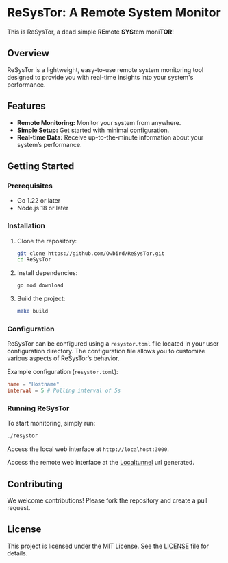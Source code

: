 # ReSysTor: A Remote System Monitor

This is ReSysTor, a dead simple **RE**mote **SYS**tem moni**TOR**!

## Overview

ReSysTor is a lightweight, easy-to-use remote system monitoring tool designed to provide you with real-time insights into your system's performance.

## Features

- **Remote Monitoring:** Monitor your system from anywhere.
- **Simple Setup:** Get started with minimal configuration.
- **Real-time Data:** Receive up-to-the-minute information about your system’s performance.

## Getting Started

### Prerequisites

- Go 1.22 or later
- Node.js 18 or later

### Installation

1. Clone the repository:
    ```sh
    git clone https://github.com/Owbird/ReSysTor.git
    cd ReSysTor
    ```

2. Install dependencies:
    ```sh
    go mod download
    ```

3. Build the project:
    ```sh
   make build
    ```

### Configuration

ReSysTor can be configured using a `resystor.toml` file located in your user configuration directory. The configuration file allows you to customize various aspects of ReSysTor’s behavior.

Example configuration (`resystor.toml`):

```toml
name = "Hostname"
interval = 5 # Polling interval of 5s  
```

### Running ReSysTor

To start monitoring, simply run:
```sh
./resystor
```

Access the local web interface at `http://localhost:3000`.

Access the remote web interface at the [Localtunnel](https://github.com/localtunnel/localtunnel) url generated.

## Contributing

We welcome contributions! Please fork the repository and create a pull request.

## License

This project is licensed under the MIT License. See the [LICENSE](LICENSE) file for details.
